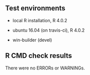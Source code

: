 ## Test environments

- local R installation, R 4.0.2

- ubuntu 16.04 (on travis-ci), R 4.0.2

- win-builder (devel)

## R CMD check results

There were no ERRORs or WARNINGs.

